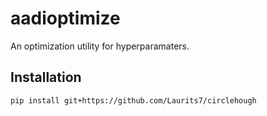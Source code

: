 # aadioptimize
An optimization utility for hyperparamaters.


## Installation

```bash
pip install git+https://github.com/Laurits7/circlehough
```

